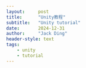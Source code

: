 ```yaml
---
layout:     post
title:      "Unity教程"
subtitle:   "Unity tutorial"
date:       2024-12-31
author:     "Jack Ding"
header-style: text
tags:
    - unity
    - tutorial
---
```


